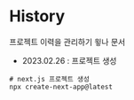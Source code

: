 # History

프로젝트 이력을 관리하기 윟나 문서

- 2023.02.26 : 프로젝트 생성
```shell
# next.js 프로젝트 생성
npx create-next-app@latest
```